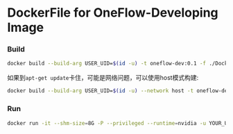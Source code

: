 # DockerFile for OneFlow-Developing Image

### Build

```sh
docker build --build-arg USER_UID=$(id -u) -t oneflow-dev:0.1 -f ./Dockerfile .
```

如果到`apt-get update`卡住，可能是网络问题，可以使用host模式构建:

```sh
docker build --build-arg USER_UID=$(id -u) --network host -t oneflow-dev:0.1 -f ./Dockerfile .
```

### Run

```sh
docker run -it --shm-size=8G -P --privileged --runtime=nvidia -u YOUR_UID --name "NAME" -v PATH_LOCAL:PATH_DOCKER oneflow-dev:0.1 /bin/bash
```
